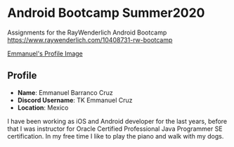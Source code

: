 # Android Bootcamp Summer2020
Assignments for the RayWenderlich Android Bootcamp 
https://www.raywenderlich.com/10408731-rw-bootcamp

[Emmanuel's Profile Image](images/photo_profile.jpg)

## Profile

* **Name**: Emmanuel Barranco Cruz
* **Discord Username**: TK Emmanuel Cruz
* **Location**: Mexico

I have been working as iOS and Android developer for the last years, before that I was instructor for Oracle Certified Professional Java Programmer SE certification. In my free time I like to play the piano and walk with my dogs.
